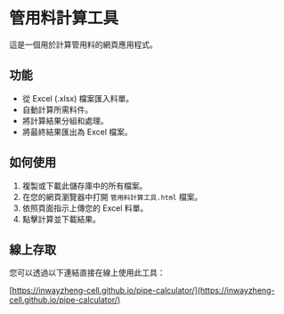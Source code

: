 # 管用料計算工具

這是一個用於計算管用料的網頁應用程式。

## 功能

*   從 Excel (.xlsx) 檔案匯入料單。
*   自動計算所需料件。
*   將計算結果分組和處理。
*   將最終結果匯出為 Excel 檔案。

## 如何使用

1.  複製或下載此儲存庫中的所有檔案。
2.  在您的網頁瀏覽器中打開 `管用料計算工具.html` 檔案。
3.  依照頁面指示上傳您的 Excel 料單。
4.  點擊計算並下載結果。

## 線上存取

您可以透過以下連結直接在線上使用此工具：

[https://inwayzheng-cell.github.io/pipe-calculator/](https://inwayzheng-cell.github.io/pipe-calculator/)
